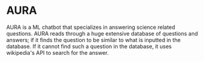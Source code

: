 # AURA
AURA is a ML chatbot that specializes in answering science related questions. AURA reads through a huge extensive database of questions and answers; if it finds the question to be similar to what is inputted in the database. If it cannot find such a question in the database, it uses wikipedia's API to search for the answer.
